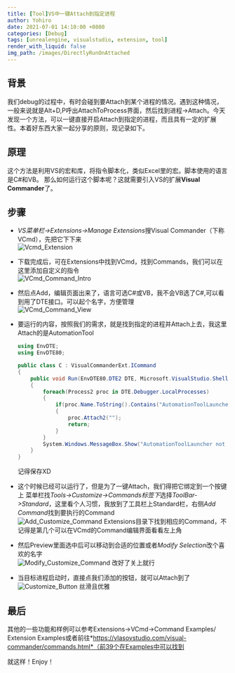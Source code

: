```yaml
---
title: [Tool]VS中一键Attach到指定进程
author: Yohiro
date: 2021-07-01 14:10:00 +0800
categories: [Debug]
tags: [unrealengine, visualstudio, extension, tool]
render_with_liquid: false
img_path: /images/DirectlyRunOnAttached
---
```


## 背景
我们debug的过程中，有时会碰到要Attach到某个进程的情况。遇到这种情况，一般来说就是Alt+D,P呼出AttachToProcess界面，然后找到进程->Attach。今天发现一个方法，可以一键直接开启Attach到指定的进程，而且具有一定的扩展性。本着好东西大家一起分享的原则，现记录如下。
 
## 原理
这个方法是利用VS的宏和库，将指令脚本化，类似Excel里的宏。脚本使用的语言是C#和VB。
那么如何运行这个脚本呢？这就需要引入VS的扩展**Visual Commander**了。
 
## 步骤
- *VS菜单栏->Extensions->Manage Extensions*搜Visual Commander（下称VCmd），先把它下下来<br>
  ![Vcmd_Extension](VisualCommander.png)

- 下载完成后，可在Extensions中找到VCmd，找到Commands，我们可以在这里添加自定义的指令<br>
  ![VCmd_Command_Intro](VCMDWhere.png)

- 然后点Add，编辑页面出来了，语言可选C#或VB，我不会VB选了C#,可以看到用了DTE接口。可以起个名字，方便管理<br>
  ![VCmd_Command_View](Command.png)

- 要运行的内容，按照我们的需求，就是找到指定的进程并Attach上去，我这里Attach的是AutomationTool
    ```csharp
    using EnvDTE;
    using EnvDTE80;

    public class C : VisualCommanderExt.ICommand
    {
        public void Run(EnvDTE80.DTE2 DTE, Microsoft.VisualStudio.Shell.Package package)
        {
            foreach(Process2 proc in DTE.Debugger.LocalProcesses)
            {
                if(proc.Name.ToString().Contains("AutomationToolLauncher.exe"))
                {
                    proc.Attach2("");
                    return;
                }
            }
            System.Windows.MessageBox.Show("AutomationToolLauncher not found.");
        }
    }
    ```
    记得保存XD

- 这个时候已经可以运行了，但是为了一键Attach，我们得把它绑定到一个按键上
  菜单栏找*Tools->Customize->Commands标签下*选择*ToolBar->Standard*，这里看个人习惯，我放到了工具栏上Standard栏，右侧*Add Command*找到要执行的Command<br>
    ![Add_Customize_Command](AddCommand.png)
  Extensions目录下找到相应的Command，不记得是第几个可以在VCmd的Command编辑界面看看左上角

- 然后Preview里面选中后可以移动到合适的位置或者*Modify Selection*改个喜欢的名字<br>
    ![Modify_Customize_Command](Customize.png)
  改好了关上就行
  
- 当目标进程启动时，直接点我们添加的按钮，就可以Attach到了<br>
    ![Customize_Button](CustomizeAttachButton.png)
  丝滑且优雅

## 最后
其他的一些功能和样例可以参考Extensions->VCmd->Command Examples/ Extension Examples或者前往*https://vlasovstudio.com/visual-commander/commands.html*（前39个在Examples中可以找到


就这样！Enjoy！

